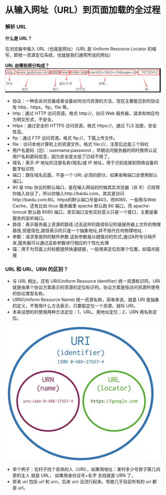 # 从输入网址（URL）到页面加载的全过程

### 解析 URL

**什么是 URL？**

在浏览器中输入 URL（也就是网址）（URL 是 Uniform Resource Locator 的缩写，即统一资源定位系统，也就是我们通常所说的网址）

**URL 由哪些部分构成？**
![这是图片](../img//FBCAD8FA-724F-4464-8E28-84A628820B32.png "Magic Gardens")

- 协议：一种告诉浏览器或者设备如何访问资源的方法，现在主要能见到的协议有 http，https，ftp，file 等。
- http：通过 HTTP 访问资源。格式 http://，访问 Web 服务器，请求和响应均为明文形式，不安全。
- https：通过安全的 HTTPS 访问资源。格式 https://，通过 TLS 加密，安全性高。
- ftp：通过 FTP 访问资源。格式 ftp://，下载上传文件。
- file：访问本地计算机上的资源文件。格式 file:///，注意后边是三个斜杠
- 用户名密码（旧）：username:password ，早期访问服务器的同时携带认证用户名和密码信息，因为安全度太低了已经不用了。
- 域名：表示 IP 地址的注册名称(域名)或 IP 地址，用于识别连接到网络设备的数字标识符
- 端口：跟在域名后面，不是一个 URL 必须的部分，如果省略端口会使用默认端口。
- 80 是 http 协议的默认端口，是在输入网站的时候其实浏览器（非 IE）已经帮你输入协议了，所以你输入http://baidu.com，其实是访问http://baidu.com:80。https的默认端口号是403，而8080，一般用与Web Cache，还有比如 linux 服务器里 apache 默认跑 80 端口，而 apache-tomcat 默认跑 8080 端口，其实端口没有实际意义只是一个接口，主要是看服务的监听端口。
- 路径：表示服务器上资源的路径,过去这样的路径标记的是服务器上文件的物理路径,但是现在,路径表示的只是一个抽象地址,并不指代任何物理地址.
- 参数：请求里提供的额外参数.这些参数是以键值对的形式,通过&符号分隔开来,服务器可以通过这些参数进行相应的个性化处理
- 锚：用于为页面上的标题提供快速链接，一般用来定位到某个位置，如锚点链接

### URL 和 URI、URN 的区别？

- 与 URL 相比，还有 URI(Uniform Resource Identifier) 统一资源标识符。URI 就是由某个协议方案表示的资源的定位标识符。协议方案是指访问资源所使用的协议类型名称。
- URN(Uniform Resource Name) 统一资源名称，简单来说，就是 URI 是抽象的定义，不管用什么方法表示，只要能定位一个资源，就叫 URI。
- 本来设想的的使用两种方法定位：1，URL，用地址定位；2，URN 用名称定位。

![这是图片](../img/2.png "Magic Gardens")

- 举个例子：去村子找个具体的人（URI），如果用地址：某村多少号房子第几间房的主人 就是 URL， 如果用身份证号+名字 去找就是 URN 了。
- 原来 uri 包括 url 和 urn，后来 urn 没流行起来，导致几乎目前所有的 uri 都是 url。
